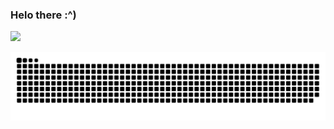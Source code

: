 ### Helo there :^)
<!-- <img src="https://github-readme-stats.vercel.app/api?username=userunp&show_icons=true&theme=github_dark&custom_title=Random%20Stuff" width="49%"></img> -->
<img src="https://github-readme-stats.vercel.app/api/top-langs/?username=userunp&langs_count=4&theme=github_dark&layout=compact" width="44%"></img>  

<img src="https://raw.githubusercontent.com/userunp/userunp/output/snake.svg" alt="Snake animation" />
